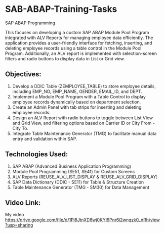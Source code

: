 # SAB-ABAP-Training-Tasks
SAP ABAP Programming

This focuses on developing a custom SAP ABAP Module Pool Program integrated with ALV Reports for managing employee data efficiently. The application provides a user-friendly interface for fetching, inserting, and deleting employee records using a table control in the Module Pool Program. Additionally, an ALV report is implemented with selection-screen filters and radio buttons to display data in List or Grid view.

## Objectives:
1) Develop a DDIC Table (ZEMPLOYEE_TABLE) to store employee details, including EMP_NO, EMP_NAME, GENDER, EMAIL_ID, and DEPT.
2) Implement a Module Pool Program with a Table Control to display employee records dynamically based on department selection.
3) Create an Admin Panel with tab strips for inserting and deleting employee records.
4) Design an ALV Report with radio buttons to toggle between List View and Grid View, and filtering options based on Carrier ID or City From - City To.
5) Integrate Table Maintenance Generator (TMG) to facilitate manual data entry and validation within SAP.

## Technologies Used:
1) SAP ABAP (Advanced Business Application Programming)
2) Module Pool Programming (SE51, SE41) for Custom Screens
3) ALV Reports (REUSE_ALV_LIST_DISPLAY & REUSE_ALV_GRID_DISPLAY)
4) SAP Data Dictionary (DDIC - SE11) for Table & Structure Creation
5) Table Maintenance Generator (TMG - SM30) for Data Management

## Video Link:
My video
https://drive.google.com/file/d/1Pi8JtnXD6wj0KYl6Pnr6i2wnqzk0_nRh/view?usp=sharing
